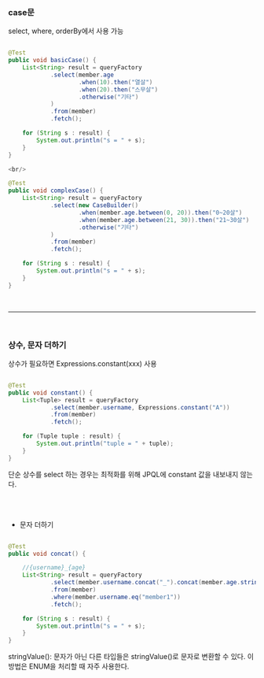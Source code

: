 ### case문

select, where, orderBy에서 사용 가능

```java

@Test
public void basicCase() {
    List<String> result = queryFactory
            .select(member.age
                    .when(10).then("열살")
                    .when(20).then("스무살")
                    .otherwise("기타")
            )
            .from(member)
            .fetch();

    for (String s : result) {
        System.out.println("s = " + s);
    }
}

<br/>

@Test
public void complexCase() {
    List<String> result = queryFactory
            .select(new CaseBuilder()
                    .when(member.age.between(0, 20)).then("0~20살")
                    .when(member.age.between(21, 30)).then("21~30살")
                    .otherwise("기타")
            )
            .from(member)
            .fetch();

    for (String s : result) {
        System.out.println("s = " + s);
    }
}

```

<br/>


---

<br/>

### 상수, 문자 더하기

상수가 필요하면 Expressions.constant(xxx) 사용

```java

@Test
public void constant() {
    List<Tuple> result = queryFactory
            .select(member.username, Expressions.constant("A"))
            .from(member)
            .fetch();

    for (Tuple tuple : result) {
        System.out.println("tuple = " + tuple);
    }
}

```

단순 상수를 select 하는 경우는 최적화를 위해 JPQL에 constant 값을 내보내지 않는다.


<br/><br/>

* 문자 더하기

```java

@Test
public void concat() {

    //{username}_{age}
    List<String> result = queryFactory
            .select(member.username.concat("_").concat(member.age.stringValue()))
            .from(member)
            .where(member.username.eq("member1"))
            .fetch();

    for (String s : result) {
        System.out.println("s = " + s);
    }
}

```

stringValue(): 문자가 아닌 다른 타입들은 stringValue()로 문자로 변환할 수 있다. 이 방법은 ENUM을 처리할 때 자주 사용한다.

